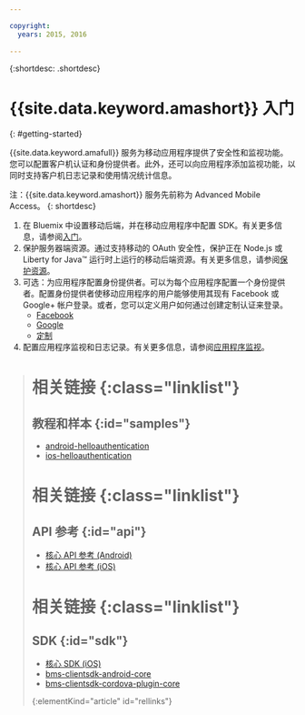 ```yaml
---

copyright:
  years: 2015, 2016
  
---
```


{:shortdesc: .shortdesc}

# {{site.data.keyword.amashort}} 入门
{: #getting-started}

{{site.data.keyword.amafull}} 服务为移动应用程序提供了安全性和监视功能。您可以配置客户机认证和身份提供者。此外，还可以向应用程序添加监视功能，以同时支持客户机日志记录和使用情况统计信息。

注：{{site.data.keyword.amashort}} 服务先前称为 Advanced Mobile Access。
{: shortdesc}

1. 在 Bluemix 中设置移动后端，并在移动应用程序中配置 SDK。有关更多信息，请参阅[入门](getting-started.html)。
1. 保护服务器端资源。通过支持移动的 OAuth 安全性，保护正在 Node.js 或 Liberty for Java&trade; 运行时上运行的移动后端资源。有关更多信息，请参阅[保护资源](protecting-resources.html)。
1. 可选：为应用程序配置身份提供者。可以为每个应用程序配置一个身份提供者。配置身份提供者使移动应用程序的用户能够使用其现有 Facebook 或 Google+ 帐户登录。或者，您可以定义用户如何通过创建定制认证来登录。
   * [Facebook](facebook-auth-overview.html)
   * [Google](google-auth-overview.html)
   * [定制](custom-auth.html)
1. 配置应用程序监视和日志记录。有关更多信息，请参阅[应用程序监视](app-monitoring.html)。


># 相关链接 {:class="linklist"}
>## 教程和样本 {:id="samples"}
>* [android-helloauthentication](https://github.com/ibm-bluemix-mobile-services/bms-samples-android-helloauthentication)
>* [ios-helloauthentication](https://github.com/ibm-bluemix-mobile-services/bms-samples-ios-helloauthentication)
>
># 相关链接 {:class="linklist"}
>## API 参考 {:id="api"}
>* [核心 API 参考 (Android)](https://console.{DomainName}/docs/api/content/api/mobilefirst/android/core-api-doc/overview-summary.html)
>* [核心 API 参考 (iOS)](https://console.{DomainName}/docs/api/content/api/mobilefirst/ios/IMFCore_api-doc/html/index.html)
>
># 相关链接 {:class="linklist"}
>## SDK {:id="sdk"}
>* [核心 SDK (iOS) ](https://hub.jazz.net/git/bluemixmobilesdk/imf-ios-sdk/archive?revstr=master)  
>* [bms-clientsdk-android-core](https://github.com/ibm-bluemix-mobile-services/bms-clientsdk-android-core)
>* [bms-clientsdk-cordova-plugin-core](https://github.com/ibm-bluemix-mobile-services/bms-clientsdk-cordova-plugin-core)
>
>{:elementKind="article" id="rellinks"}

